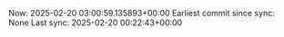 Now: 2025-02-20 03:00:59.135893+00:00 Earliest commit since sync: None Last sync: 2025-02-20 00:22:43+00:00
